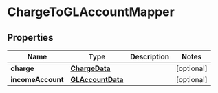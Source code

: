 

# ChargeToGLAccountMapper


## Properties

| Name | Type | Description | Notes |
|------------ | ------------- | ------------- | -------------|
|**charge** | [**ChargeData**](ChargeData.md) |  |  [optional] |
|**incomeAccount** | [**GLAccountData**](GLAccountData.md) |  |  [optional] |



